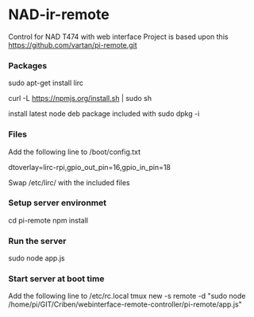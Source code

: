 # NAD-ir-remote
Control for NAD T474 with web interface
Project is based upon this https://github.com/vartan/pi-remote.git



### Packages
sudo apt-get install lirc

curl -L https://npmjs.org/install.sh | sudo sh

install latest node deb package included with sudo dpkg -i

### Files
Add the following line to /boot/config.txt

dtoverlay=lirc-rpi,gpio_out_pin=16,gpio_in_pin=18


Swap /etc/lirc/ with the included files

### Setup server environmet
cd pi-remote
npm install

### Run the server
sudo node app.js

### Start server at boot time
Add the following line to /etc/rc.local
tmux new -s remote -d "sudo node /home/pi/GIT/Criben/webinterface-remote-controller/pi-remote/app.js"

